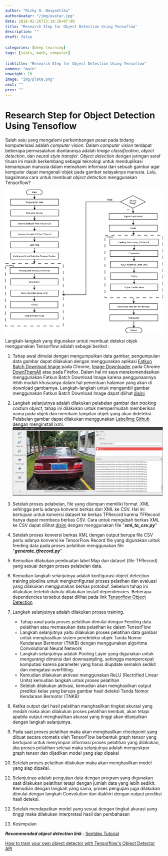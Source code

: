 ```yaml
---
author: "Rizky D. Novyantika"
authorAvatar: "/img/avatar.jpg"
date: 2018-02-26T13:19:28+07:00
title: "Research Step for Object Detection Using Tensoflow"
description: ""
draft: false

categories: [deep learning]
tags: [stats, math, computer]

linktitle: "Research Step for Object Detection Using Tensoflow"
nomenu: "main"
noweight: 10
image: "img/plate.png"
next: ""
prev: ""
---
```


# Research Step for Object Detection Using Tensoflow

Salah satu yang mengalami perkembangan pesat pada bidang komputerisasi adalah _computer vision_. Dalam _computer vision_ terdapat beberapa permasalahan diantaranya adalah _Image classification_, _object detection_, dan _neural style transfer_. _Object detection_ dengan jaringan saraf tiruan ini masih berkembang sebagai teknologi untuk menduplikasi kemampuan manusia dalam memahami informasi dari sebuah gambar agar komputer dapat mengenali objek pada gambar selayaknya manusia. Lalu, bagaimana cara untuk membuat _object detection_ menggunakan Tensorflow?

![Figure 1](/images/research-step-for-object-detection-using-tensorflow/1.png)

Langkah-langkah yang digunakan untuk membuat deteksi objek menggunakan Tensorflow adalah sebagai berikut :

1. Tahap awal dimulai dengan mengumpulkan data gambar, pengumpulan data gambar dapat dilakukan dengan menggunakan aplikasi [Fatkun Batch Download Image](https://chrome.google.com/webstore/detail/fatkun-batch-download-ima/nnjjahlikiabnchcpehcpkdeckfgnohf) pada Chrome, [Image Downloader](https://id.wikihow.com/Mengunduh-Semua-Gambar-di-Halaman-Web) pada Chrome [DownThemAll](https://id.wikihow.com/Mengunduh-Semua-Gambar-di-Halaman-Web) atau pada Firefox.
Dalam hal ini saya merekomendasikan menggunakan Fatkun Batch Download Image karena penggunaannya lebih mudah khususnya dalam hal penentuan halaman yang akan di download gambarnya. Langkah-langkah untuk mengambil gambar menggunakan Fatkun Batch Download Image dapat dilihat [disini](https://rizkynovyantika.github.io/post/how-to-get-all-image-on-browser-pages-using-fatkun-batch-image-downloader/)

2. Langkah selanjutnya adalah dilakukan pelabelan gambar dan _tracking costum object_, tahap ini dilakukan untuk mempermudah memberikan nama pada objek dan merekam tampilan objek yang akan dideteksi. Pelabelan gambar dapat dilakukan menggunakan [LabelImg Github](https://github.com/tzutalin/labelImg) dengan menginstall lxml.
![Figure 2](/images/research-step-for-object-detection-using-tensorflow/2.png)

3. Setelah proses pelabelan, file yang disimpan memiliki format .XML sehingga perlu adanya konversi berkas dari XML ke CSV. Hal ini bertujuan untuk konversi dataset ke berkas TFRecord karena TFRecord hanya dapat membaca berkas CSV. 
Cara untuk mengubah berkas XML ke CSV dapat dilihat [disini](https://github.com/datitran/raccoon_dataset) dengan menggunakan file "***xml_to_csv.py***"

4. Setelah proses konversi berkas XML dengan output berupa file CSV perlu adanya konversi ke TensorFlow Record file yang digunakan untuk feeding data pada proses pelatihan menggunakan file "***generate_tfrecord.py***"

5. Kemudian dilakukan pembuatan label Map dan dataset (file TFRecord) yang sesuai dengan proses pelabelan data.

6. Kemudian langkah selanjutnya adalah konfigurasi object detection training pipeline untuk mengkonfigurasi proses pelatihan dan evaluasi yang dilakukan menggunakan berkas protobuf. Sebelum tahap ini dilakukan terlebih dahulu dilakukan install dependencies. Beberapa dependencies tersebut dapat dilihat pada link [Tensorflow Object Detection](https://github.com/tensorflow/models/tree/master/research/object_detection)

7. Langkah selanjutnya adalah dilakukan proses training. 
	
	* Tahap awal pada proses pelatihan dimulai dengan Feeding data pelatihan atau memasukan data pelatihan ke dalam TensorFlow
	* Langkah selanjutnya yaitu dilakukan proses pelatihan data gambar untuk menghasilkan sistem pendeteksi objek Tanda Nomor Kendaraan Bermotor (TNKB) dengan menggunakan algoritma Convolutional Neural Network
	* Langkah selanjutnya adalah Pooling Layer yang digunakan untuk mengurangi dimensi dari downsampling, sehingga mempercepat komputasi karena parameter yang harus diupdate semakin sedikit dan mengatasi overfitting.
	* Kemudian dilakukan aktivasi menggunakan ReLU (Rectrified Linear Units) kemudian langkah untuk proses pelatihan
	* Setelah dilakukan aktivasi, kemudian akan menghasilkan output prediksi kelas yang berupa gambar hasil deteksi Tanda Nomor Kendaraan Bermotor (TNKB)

8. Ketika output dari hasil pelatihan menghasilkan tingkat akurasi yang rendah maka akan dilakukan proses pelatihan kembali, akan tetapi apabila output menghasilkan akurasi yang tinggi akan dilanjutkan dengan langkah selanjutnya.
9. Pada saat proses pelatihan maka akan menghasilkan checkpoint yang dibuat secara otomatis oleh TensorFlow berbentuk graph tensor yang bertujuan untuk menyimpan informasi proses pelatihan yang dilakukan, jika proses pelatihan selesai maka selanjutnya adalah mengeskpor graph tensor dan dijadikan model yang siap dipakai
10. Setelah proses pelatihan dilakukan maka akan menghasilkan model yang siap dipakai. 
11. Selanjutnya adalah pengujian data dengan program yang digunakan saat dilakukan pelatihan tetapi dengan jumlah data yang lebih sedikit. 
Kemudian dengan langkah yang sama, proses pengujian juga dilakukan dimulai dengan langkah Convolution dan diakhiri dengan output prediksi hasil deteksi.
12. Setelah mendapatkan model yang sesuai dengan tingkat akurasi yang tinggi maka dilakukan interpretasi hasil dan pembahasan
13. Kesimpulan

***Recommended object detection link*** :
[Sentdex Tutorial](https://www.youtube.com/watch?v=COlbP62-B-U&list=PLQVvvaa0QuDcNK5GeCQnxYnSSaar2tpku)

[How to train your own object detector with Tensorflow's Object Detector API](https://towardsdatascience.com/how-to-train-your-own-object-detector-with-tensorflows-object-detector-api-bec72ecfe1d9)
